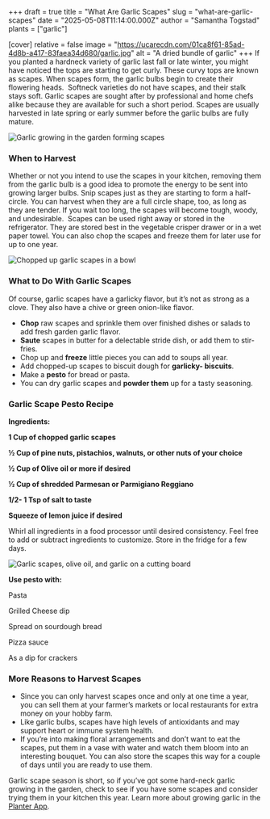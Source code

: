 +++
draft = true
title = "What Are Garlic Scapes"
slug = "what-are-garlic-scapes"
date = "2025-05-08T11:14:00.000Z"
author = "Samantha Togstad"
plants = ["garlic"]

[cover]
relative = false
image = "https://ucarecdn.com/01ca8f61-85ad-4d8b-a417-83faea34d680/garlic.jpg"
alt = "A dried bundle of garlic"
+++
If you planted a hardneck variety of garlic last fall or late winter, you might have noticed the tops are starting to get curly. These curvy tops are known as scapes. When scapes form, the garlic bulbs begin to create their flowering heads.  Softneck varieties do not have scapes, and their stalk stays soft. Garlic scapes are sought after by professional and home chefs alike because they are available for such a short period. Scapes are usually harvested in late spring or early summer before the garlic bulbs are fully mature.

![Garlic growing in the garden forming scapes](https://ucarecdn.com/bfb6be4a-1e3a-4c27-94d4-0846f27ccd1d/garlicscapes.JPEG)

### When to Harvest

Whether or not you intend to use the scapes in your kitchen, removing them from the garlic bulb is a good idea to promote the energy to be sent into growing larger bulbs. Snip scapes just as they are starting to form a half-circle. You can harvest when they are a full circle shape, too, as long as they are tender. If you wait too long, the scapes will become tough, woody, and undesirable.  Scapes can be used right away or stored in the refrigerator. They are stored best in the vegetable crisper drawer or in a wet paper towel. You can also chop the scapes and freeze them for later use for up to one year. 

![Chopped up garlic scapes in a bowl](https://ucarecdn.com/c5831f89-864b-4126-8524-d065a4c05b84/-/crop/1518x1394/0,240/-/preview/scapes.JPEG)

### What to Do With Garlic Scapes

Of course, garlic scapes have a garlicky flavor, but it’s not as strong as a clove. They also have a chive or green onion-like flavor. 

* **Chop** raw scapes and sprinkle them over finished dishes or salads to add fresh garden garlic flavor.
* **Saute** scapes in butter for a delectable stride dish, or add them to stir-fries.
* Chop up and **freeze** little pieces you can add to soups all year.
* Add chopped-up scapes to biscuit dough for **garlicky- biscuits**.
* Make a **pesto** for bread or pasta. 
* You can dry garlic scapes and **powder them** up for a tasty seasoning.

### Garlic Scape Pesto Recipe

**Ingredients:**

**1 Cup of chopped garlic scapes**

**½ Cup of pine nuts, pistachios, walnuts, or other nuts of your choice**

**½ Cup of Olive oil or more if desired**

**½ Cup of shredded Parmesan or Parmigiano Reggiano**

**1/2- 1 Tsp of salt to taste**

**Squeeze of lemon juice if desired**

Whirl all ingredients in a food processor until desired consistency. Feel free to add or subtract ingredients to customize. Store in the fridge for a few days.

![Garlic scapes, olive oil, and garlic on a cutting board](https://ucarecdn.com/83a40d16-a32e-4b86-8240-67f3e148ecb2/pesto.JPEG)

**Use pesto with:**

Pasta 

Grilled Cheese dip

Spread on sourdough bread

Pizza sauce

As a dip for crackers

### More Reasons to Harvest Scapes

* Since you can only harvest scapes once and only at one time a year, you can sell them at your farmer’s markets or local restaurants for extra money on your hobby farm. 
* Like garlic bulbs, scapes have high levels of antioxidants and may support heart or immune system health. 
* If you’re into making floral arrangements and don’t want to eat the scapes, put them in a vase with water and watch them bloom into an interesting bouquet. You can also store the scapes this way for a couple of days until you are ready to use them. 

Garlic scape season is short, so if you’ve got some hard-neck garlic growing in the garden, check to see if you have some scapes and consider trying them in your kitchen this year. Learn more about growing garlic in the [Planter App](https://planter.garden/).
